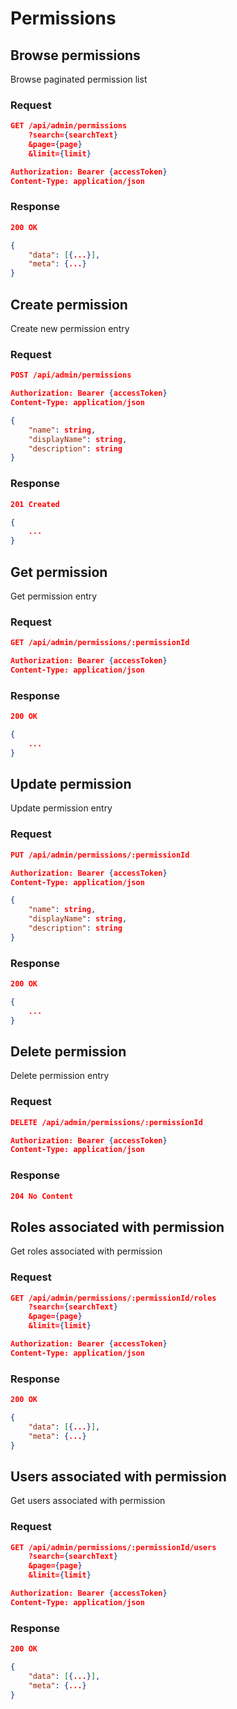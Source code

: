 # Permissions

## Browse permissions

Browse paginated permission list

### Request

```json
GET /api/admin/permissions
    ?search={searchText}
    &page={page}
    &limit={limit}

Authorization: Bearer {accessToken}
Content-Type: application/json
```

### Response

```json
200 OK

{
    "data": [{...}],
    "meta": {...}
}
```

## Create permission

Create new permission entry

### Request

```json
POST /api/admin/permissions

Authorization: Bearer {accessToken}
Content-Type: application/json

{
    "name": string,
    "displayName": string,
    "description": string
}
```

### Response

```json
201 Created

{
    ...
}
```

## Get permission

Get permission entry

### Request

```json
GET /api/admin/permissions/:permissionId

Authorization: Bearer {accessToken}
Content-Type: application/json
```

### Response

```json
200 OK

{
    ...
}
```

## Update permission

Update permission entry

### Request

```json
PUT /api/admin/permissions/:permissionId

Authorization: Bearer {accessToken}
Content-Type: application/json

{
    "name": string,
    "displayName": string,
    "description": string
}
```

### Response

```json
200 OK

{
    ...
}
```

## Delete permission

Delete permission entry

### Request

```json
DELETE /api/admin/permissions/:permissionId

Authorization: Bearer {accessToken}
Content-Type: application/json
```

### Response

```json
204 No Content
```

## Roles associated with permission

Get roles associated with permission

### Request

```json
GET /api/admin/permissions/:permissionId/roles
    ?search={searchText}
    &page={page}
    &limit={limit}

Authorization: Bearer {accessToken}
Content-Type: application/json
```

### Response

```json
200 OK

{
    "data": [{...}],
    "meta": {...}
}
```

## Users associated with permission

Get users associated with permission

### Request

```json
GET /api/admin/permissions/:permissionId/users
    ?search={searchText}
    &page={page}
    &limit={limit}

Authorization: Bearer {accessToken}
Content-Type: application/json
```

### Response

```json
200 OK

{
    "data": [{...}],
    "meta": {...}
}
```
